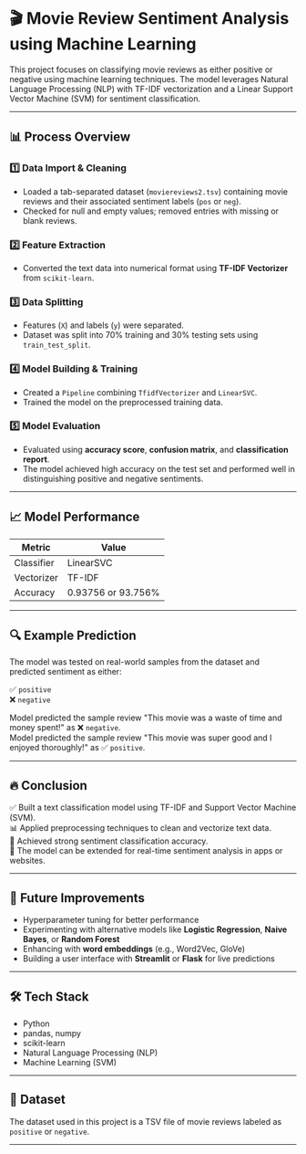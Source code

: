 # 🎬 Movie Review Sentiment Analysis using Machine Learning

This project focuses on classifying movie reviews as either positive or negative using machine learning techniques. The model leverages Natural Language Processing (NLP) with TF-IDF vectorization and a Linear Support Vector Machine (SVM) for sentiment classification.

---

## 📊 Process Overview

### 1️⃣ Data Import & Cleaning
- Loaded a tab-separated dataset (`moviereviews2.tsv`) containing movie reviews and their associated sentiment labels (`pos` or `neg`).
- Checked for null and empty values; removed entries with missing or blank reviews.

### 2️⃣ Feature Extraction
- Converted the text data into numerical format using **TF-IDF Vectorizer** from `scikit-learn`.

### 3️⃣ Data Splitting
- Features (`X`) and labels (`y`) were separated.
- Dataset was split into 70% training and 30% testing sets using `train_test_split`.

### 4️⃣ Model Building & Training
- Created a `Pipeline` combining `TfidfVectorizer` and `LinearSVC`.
- Trained the model on the preprocessed training data.

### 5️⃣ Model Evaluation
- Evaluated using **accuracy score**, **confusion matrix**, and **classification report**.
- The model achieved high accuracy on the test set and performed well in distinguishing positive and negative sentiments.

---

## 📈 Model Performance

| Metric | Value |
|--------|-------|
| Classifier | LinearSVC |
| Vectorizer | TF-IDF |
| Accuracy | 0.93756 or 93.756% |

---

## 🔍 Example Prediction

The model was tested on real-world samples from the dataset and predicted sentiment as either:

✅ `positive`  
❌ `negative`

Model predicted the sample review "This movie was a waste of time and money spent!" as ❌ `negative`.  
Model predicted the sample review "This movie was super good and I enjoyed thoroughly!" as ✅ `positive`.


---

## 🔥 Conclusion

✅ Built a text classification model using TF-IDF and Support Vector Machine (SVM).  
📊 Applied preprocessing techniques to clean and vectorize text data.  
🧠 Achieved strong sentiment classification accuracy.  
🚀 The model can be extended for real-time sentiment analysis in apps or websites.

---

## 🚧 Future Improvements

- Hyperparameter tuning for better performance
- Experimenting with alternative models like **Logistic Regression**, **Naive Bayes**, or **Random Forest**
- Enhancing with **word embeddings** (e.g., Word2Vec, GloVe)
- Building a user interface with **Streamlit** or **Flask** for live predictions

---

## 🛠️ Tech Stack

- Python
- pandas, numpy
- scikit-learn
- Natural Language Processing (NLP)
- Machine Learning (SVM)

---

## 📁 Dataset

The dataset used in this project is a TSV file of movie reviews labeled as `positive` or `negative`.

---
